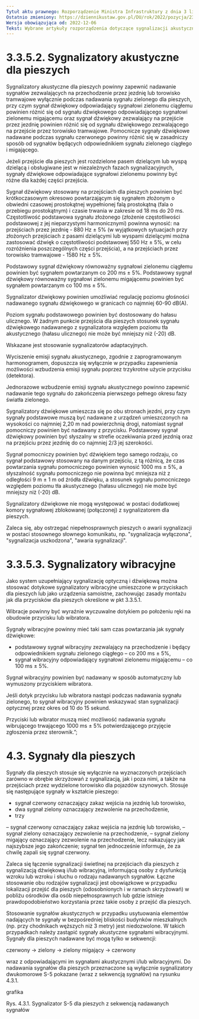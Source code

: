 ```yaml
---
Tytuł aktu prawnego: Rozporządzenie Ministra Infrastruktury z dnia 3 lipca 2003 r. w sprawie szczegółowych warunków technicznych dla znaków i sygnałów drogowych oraz urządzeń bezpieczeństwa ruchu drogowego i warunków ich umieszczania na drogach
Ostatnio zmieniony: https://dziennikustaw.gov.pl/DU/rok/2022/pozycja/2377
Wersja obowiązująca od: 2022-12-06
Tekst: Wybrane artykuły rozporządzenia dotyczące sygnalizacji akustycznej i wibracyjnej
---
```


# 3.3.5.2. Sygnalizatory akustyczne dla pieszych

Sygnalizatory akustyczne dla pieszych powinny zapewnić nadawanie sygnałów zezwalających na przechodzenie przez jezdnię lub torowisko tramwajowe wyłącznie podczas nadawania sygnału zielonego dla pieszych, przy czym sygnał dźwiękowy odpowiadający sygnałowi zielonemu ciągłemu powinien różnić się od sygnału dźwiękowego odpowiadającego sygnałowi zielonemu migającemu oraz sygnał dźwiękowy zezwalający na przejście przez jezdnię powinien różnić się od sygnału dźwiękowego zezwalającego na przejście przez torowisko tramwajowe.
Pomocnicze sygnały dźwiękowe nadawane podczas sygnału czerwonego powinny różnić się w zasadniczy sposób od sygnałów będących odpowiednikiem sygnału zielonego ciągłego i migającego.

Jeżeli przejście dla pieszych jest rozdzielone pasem dzielącym lub wyspą dzielącą i obsługiwane jest w niezależnych fazach sygnalizacyjnych, sygnały dźwiękowe odpowiadające sygnałowi zielonemu powinny być różne dla każdej części przejścia.

Sygnał dźwiękowy stosowany na przejściach dla pieszych powinien być krótkoczasowym okresowo powtarzającym się sygnałem złożonym o obwiedni czasowej prostokątnej wypełnionej falą prostokątną (fala o przebiegu prostokątnym) i czasie trwania w zakresie od 18 ms do 20 ms. Częstotliwość podstawowa sygnału złożonego (złożenie częstotliwości podstawowej z jej nieparzystymi harmonicznymi) powinna wynosić: na przejściach przez jezdnię - 880 Hz ± 5% (w wyjątkowych sytuacjach przy złożonych przejściach z pasami dzielącymi lub wyspami dzielącymi można zastosować dźwięk o częstotliwości podstawowej 550 Hz ± 5%, w celu rozróżnienia poszczególnych części przejścia), a na przejściach przez torowisko tramwajowe - 1580 Hz ± 5%.

Podstawowy sygnał dźwiękowy równoważny sygnałowi zielonemu ciągłemu powinien być sygnałem powtarzanym co 200 ms ± 5%. Podstawowy sygnał dźwiękowy równoważny sygnałowi zielonemu migającemu powinien być sygnałem powtarzanym co 100 ms ± 5%.

Sygnalizator dźwiękowy powinien umożliwiać regulację poziomu głośności nadawanego sygnału dźwiękowego w granicach co najmniej 60-90 dB(A).

Poziom sygnału podstawowego powinien być dostosowany do hałasu ulicznego. W żadnym punkcie przejścia dla pieszych stosunek sygnału dźwiękowego nadawanego z sygnalizatora względem poziomu tła akustycznego (hałasu ulicznego) nie może być mniejszy niż (-20) dB.

Wskazane jest stosowanie sygnalizatorów adaptacyjnych.

Wyciszenie emisji sygnału akustycznego, zgodnie z zaprogramowanym harmonogramem, dopuszcza się wyłącznie w przypadku zapewnienia możliwości wzbudzenia emisji sygnału poprzez trzykrotne użycie przycisku (detektora).

Jednorazowe wzbudzenie emisji sygnału akustycznego powinno zapewnić nadawanie tego sygnału do zakończenia pierwszego pełnego okresu fazy światła zielonego.

Sygnalizatory dźwiękowe umieszcza się po obu stronach jezdni, przy czym sygnały podstawowe muszą być nadawane z urządzeń umieszczonych na wysokości co najmniej 2,20 m nad powierzchnią drogi, natomiast sygnał pomocniczy powinien być nadawany z przycisku. Podstawowy sygnał dźwiękowy powinien być słyszalny w strefie oczekiwania przed jezdnią oraz na przejściu przez jezdnię do co najmniej 2/3 jej szerokości.

Sygnał pomocniczy powinien być dźwiękiem tego samego rodzaju, co sygnał podstawowy stosowany na danym przejściu, z tą różnicą, że czas powtarzania sygnału pomocniczego powinien wynosić 1000 ms ± 5%, a słyszalność sygnału pomocniczego nie powinna być mniejsza niż z odległości 9 m ± 1 m od źródła dźwięku, a stosunek sygnału pomocniczego względem poziomu tła akustycznego (hałasu ulicznego) nie może być mniejszy niż (-20) dB.

Sygnalizatory dźwiękowe nie mogą występować w postaci dodatkowej komory sygnałowej zblokowanej (połączonej) z sygnalizatorem dla pieszych.

Zaleca się, aby ostrzegać niepełnosprawnych pieszych o awarii sygnalizacji w postaci stosownego słownego komunikatu, np. "sygnalizacja wyłączona", "sygnalizacja uszkodzona", "awaria sygnalizacji".

# 3.3.5.3. Sygnalizatory wibracyjne

Jako system uzupełniający sygnalizację optyczną i dźwiękową można stosować dotykowe sygnalizatory wibracyjne umieszczone w przyciskach dla pieszych lub jako urządzenia samoistne, zachowując zasady montażu jak dla przycisków dla pieszych określone w pkt 3.3.5.1.

Wibracje powinny być wyraźnie wyczuwalne dotykiem po położeniu ręki na obudowie przycisku lub wibratora.

Sygnały wibracyjne powinny mieć taki sam czas powtarzania jak sygnały dźwiękowe:

- podstawowy sygnał wibracyjny zezwalający na przechodzenie i będący odpowiednikiem sygnału zielonego ciągłego – co 200 ms ± 5%,
- sygnał wibracyjny odpowiadający sygnałowi zielonemu migającemu – co 100 ms ± 5%.

Sygnał wibracyjny powinien być nadawany w sposób automatyczny lub wymuszony przyciskiem wibratora.

Jeśli dotyk przycisku lub wibratora nastąpi podczas nadawania sygnału zielonego, to sygnał wibracyjny powinien wskazywać stan sygnalizacji optycznej przez okres od 10 do 15 sekund.

Przyciski lub wibrator muszą mieć możliwość nadawania sygnału wibrującego trwającego 1000 ms ± 5% potwierdzającego przyjęcie zgłoszenia przez sterownik.”;

# 4.3. Sygnały dla pieszych

Sygnały dla pieszych stosuje się wyłącznie na wyznaczonych przejściach zarówno w obrębie skrzyżowań z sygnalizacją, jak i poza nimi, a także na przejściach przez wydzielone torowisko dla pojazdów szynowych. Stosuje się następujące sygnały w kształcie pieszego:

- sygnał czerwony oznaczający zakaz wejścia na jezdnię lub torowisko,
- dwa sygnał zielony oznaczający zezwolenie na przechodzenie,
- trzy

– sygnał czerwony oznaczający zakaz wejścia na jezdnię lub torowisko,
– sygnał zielony oznaczający zezwolenie na przechodzenie,
– sygnał zielony migający oznaczający zezwolenie na przechodzenie, lecz nakazujący jak najszybsze jego zakończenie; sygnał ten jednocześnie informuje, że za chwilę zapali się sygnał czerwony.

Zaleca się łączenie sygnalizacji świetlnej na przejściach dla pieszych z sygnalizacją dźwiękową i/lub wibracyjną, informującą osoby z dysfunkcją wzroku lub wzroku i słuchu o rodzaju nadawanych sygnałów. Łączne stosowanie obu rodzajów sygnalizacji jest obowiązkowe w przypadku lokalizacji przejść dla pieszych (odosobnionych i w ramach skrzyżowań) w pobliżu ośrodków dla osób niepełnosprawnych lub gdzie istnieje prawdopodobieństwo korzystania przez takie osoby z przejść dla pieszych.

Stosowanie sygnałów akustycznych w przypadku usytuowania elementów nadających te sygnały w bezpośredniej bliskości budynków mieszkalnych (np. przy chodnikach węższych niż 3 metry) jest niedozwolone. W takich przypadkach należy zastąpić sygnały akustyczne sygnałami wibracyjnymi. Sygnały dla pieszych nadawane być mogą tylko w sekwencji:

czerwony → zielony → zielony migający → czerwony

wraz z odpowiadającymi im sygnałami akustycznymi i/lub wibracyjnymi. Do nadawania sygnałów dla pieszych przeznaczone są wyłącznie sygnalizatory dwukomorowe S-5 pokazane (wraz z sekwencją sygnałów) na rysunku 4.3.1.

grafika

Rys. 4.3.1. Sygnalizator S-5 dla pieszych z sekwencją nadawanych sygnałów
